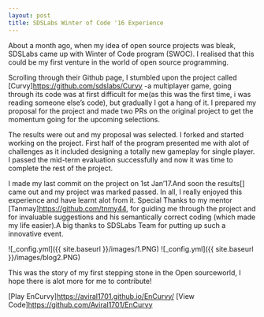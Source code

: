 ```yaml
---
layout: post
title: SDSLabs Winter of Code '16 Experience 
---
```


About a month ago, when my idea of open source projects was bleak, SDSLabs came up with Winter of Code program (SWOC). I realised that this could be my first venture in the world of open source programming.

Scrolling through their Github page, I stumbled upon the project called [Curvy]https://github.com/sdslabs/Curvy -a multiplayer game, going through its code was at first difficult for me(as this was the first time, i was reading someone else’s code), but gradually I got a hang of it. I prepared my proposal for the project and made two PRs on the original project to get the momentum going for the upcoming selections.

The results were out and my proposal was selected. I forked and started working on the project. First half of the program presented me with alot of challenges as it included designing a totally new gameplay for single player. I passed the mid-term evaluation successfully and now it was time to complete the rest of the project.

I made my last commit on the project  on 1st Jan’17.And soon the results[] came out and my project was marked passed. In all, I really enjoyed this experience and have learnt alot from it. Special Thanks to my mentor [Tanmay]https://github.com/tnmy44, for guiding me through the project and for invaluable suggestions and his semantically correct coding (which made my life easier).A big thanks to SDSLabs Team for putting up such a innovative event.

  ![_config.yml]({{ site.baseurl }}/images/1.PNG)
  ![_config.yml]({{ site.baseurl }}/images/blog2.PNG)

This was the story of my first stepping stone in the Open sourceworld, I hope there is alot more for me to contribute!

[Play EnCurvy]https://aviral1701.github.io/EnCurvy/   [View Code]https://github.com/Aviral1701/EnCurvy



